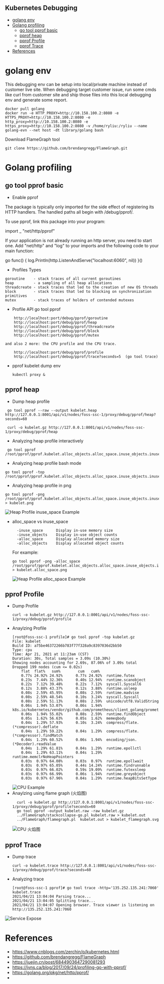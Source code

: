 Kubernetes Debugging
-------------
- [golang env](#golang-env)
- [Golang profiling](#golang-profiling)
  - [go tool pprof basic](#go-tool-pprof-basic)
  - [pprof heap](#pprof-heap)
  - [pprof Profile](#pprof-profile)
  - [pprof Trace](#pprof-trace)
- [References](#references)

# golang env
This debugging env can be setup into local/private machine instead of customer live site. When debugging target customer issue, run some cmds like curl from customer site and ship those files into this local debugging env and generate some report.

```
docker pull golang
docker run -e HTTP_PROXY=http://10.158.100.2:8080 -e HTTPS_PROXY=http://10.158.100.2:8080 -e http_proxy=http://10.158.100.2:8080 -e https_proxy=http://10.158.100.2:8080 -v /home/ryliu:/ryliu --name golang-evn --net host -dt library/golang bash
```

Download FlameGraph tool
```
git clone https://github.com/brendangregg/FlameGraph.git
```

# Golang profiling 
## go tool pprof basic
* Enable pprof
  
The package is typically only imported for the side effect of registering its HTTP handlers. The handled paths all begin with /debug/pprof/.

To use pprof, link this package into your program:

import _ "net/http/pprof"

If your application is not already running an http server, you need to start one. Add "net/http" and "log" to your imports and the following code to your main function:

go func() {
	log.Println(http.ListenAndServe("localhost:6060", nil))
}()

* Profiles Types
```
goroutine    - stack traces of all current goroutines
heap         - a sampling of all heap allocations
threadcreate - stack traces that led to the creation of new OS threads
block        - stack traces that led to blocking on synchronization primitives
mutex        - stack traces of holders of contended mutexes
```
* Profile API
go tool pprof
```
    http://localhost:port/debug/pprof/goroutine
    http://localhost:port/debug/pprof/heap
    http://localhost:port/debug/pprof/threadcreate
    http://localhost:port/debug/pprof/block
    http://localhost:port/debug/pprof/mutex

and also 2 more: the CPU profile and the CPU trace.

    http://localhost:port/debug/pprof/profile
    http://localhost:port/debug/pprof/trace?seconds=5  (go tool trace)
```

* pprof kubelet dump env
  ```
  kubectl proxy &
  ```

## pprof heap
* Dump heap profile
```
 go tool pprof --raw --output kubelet.heap http://127.0.0.1:8001/api/v1/nodes/foss-ssc-1/proxy/debug/pprof/heap?seconds=60

 curl -o kubelet.gz http://127.0.0.1:8001/api/v1/nodes/foss-ssc-1/proxy/debug/pprof/heap
```
* Analyzing heap profile interactively
```
 go tool pprof /root/pprof/pprof.kubelet.alloc_objects.alloc_space.inuse_objects.inuse_space.003.pb.gz
```
* Analyzing heap profile bash mode
```
go tool pprof -top /root/pprof/pprof.kubelet.alloc_objects.alloc_space.inuse_objects.inuse_space.003.pb.gz
```

* Analyzing heap profile in png
```
go tool pprof -png /root/pprof/pprof.kubelet.alloc_objects.alloc_space.inuse_objects.inuse_space.001.pb.gz > kubelet.png
```
![Heap Profile inuse_space Example](../pics/kubelet-heap.png)


  * alloc_space vs inuse_space
    ```
      -inuse_space      Display in-use memory size
      -inuse_objects    Display in-use object counts
      -alloc_space      Display allocated memory size
      -alloc_objects    Display allocated object counts
    ```
    For example:
    ```
    go tool pprof -png -alloc_space /root/pprof/pprof.kubelet.alloc_objects.alloc_space.inuse_objects.inuse_space.001.pb.gz > kubelet.alloc_space.png
    ```
    ![Heap Profile alloc_space Example](../pics/kubelet.alloc_space.png)


## pprof Profile

* Dump Profile
  ```
  curl -o kubelet.gz http://127.0.0.1:8001/api/v1/nodes/foss-ssc-1/proxy/debug/pprof/profile
  ```
* Anaylzing Profile
    ```
    [root@foss-ssc-1 profile]# go tool pprof -top kubelet.gz
    File: kubelet
    Build ID: a75be46372266b783f77f328a9c8397036d2bb50
    Type: cpu
    Time: Apr 21, 2021 at 11:23am (CST)
    Duration: 30s, Total samples = 3.09s (10.30%)
    Showing nodes accounting for 2.69s, 87.06% of 3.09s total
    Dropped 199 nodes (cum <= 0.02s)
        flat  flat%   sum%        cum   cum%
        0.77s 24.92% 24.92%      0.77s 24.92%  runtime.futex
        0.23s  7.44% 32.36%      0.40s 12.94%  runtime.scanobject
        0.22s  7.12% 39.48%      0.22s  7.12%  syscall.Syscall6
        0.12s  3.88% 43.37%      0.12s  3.88%  runtime.usleep
        0.08s  2.59% 45.95%      0.08s  2.59%  runtime.madvise
        0.08s  2.59% 48.54%      0.10s  3.24%  syscall.Syscall
        0.08s  2.59% 51.13%      0.08s  2.59%  unicode/utf8.ValidString
        0.06s  1.94% 53.07%      0.06s  1.94%  k8s.io/kubernetes/vendor/github.com/prometheus/client_golang/prometheus.hashAdd
        0.06s  1.94% 55.02%      0.08s  2.59%  runtime.findObject
        0.05s  1.62% 56.63%      0.05s  1.62%  memeqbody
        0.04s  1.29% 57.93%      0.10s  3.24%  compress/flate.(*compressor).deflate
        0.04s  1.29% 59.22%      0.04s  1.29%  compress/flate.(*compressor).findMatch
        0.04s  1.29% 60.52%      0.06s  1.94%  encoding/json.(*Decoder).readValue
        0.04s  1.29% 61.81%      0.04s  1.29%  runtime.epollctl
        0.04s  1.29% 63.11%      0.04s  1.29%  runtime.memclrNoHeapPointers
        0.03s  0.97% 64.08%      0.03s  0.97%  runtime.epollwait
        0.03s  0.97% 65.05%      0.44s 14.24%  runtime.findrunnable
        0.03s  0.97% 66.02%      0.59s 19.09%  runtime.futexsleep
        0.03s  0.97% 66.99%      0.06s  1.94%  runtime.greyobject
        0.03s  0.97% 67.96%      0.04s  1.29%  runtime.heapBitsSetType
    ```
   ![CPU Example](../pics/kubelet_cpu.png)
* Anaylzing using flame graph (火焰图)
  ```
    curl -o kubelet.gz http://127.0.0.1:8001/api/v1/nodes/foss-ssc-1/proxy/debug/pprof/profile?seconds=60
    go tool pprof -output kubelet.raw -raw kubelet.gz
    ../FlameGraph/stackcollapse-go.pl kubelet.raw > kubelet.out
    ../FlameGraph/flamegraph.pl  kubelet.out > kubelet_flamegraph.svg
  ```
  ![CPU 火焰图](../pics/kubelet_flamegraph.svg)

## pprof Trace
* Dump trace
  ```
  curl -o kubelet.trace http://127.0.0.1:8001/api/v1/nodes/foss-ssc-1/proxy/debug/pprof/trace?seconds=60
  ```
* Analyzing trace
  ```
  [root@foss-ssc-1 pprof]# go tool trace -http='135.252.135.241:7060' kubelet.trace
  2021/04/21 13:04:04 Parsing trace...
  2021/04/21 13:04:05 Splitting trace...
  2021/04/21 13:04:07 Opening browser. Trace viewer is listening on http://135.252.135.241:7060
  ```

![Service Expose](../pics/service.JPG)

# References
* https://www.cnblogs.com/zerchin/p/kubernetes.html
* https://github.com/brendangregg/FlameGraph
* https://juejin.cn/post/6844903647290081293
* https://jvns.ca/blog/2017/09/24/profiling-go-with-pprof/
* https://golang.org/pkg/net/http/pprof/
* 